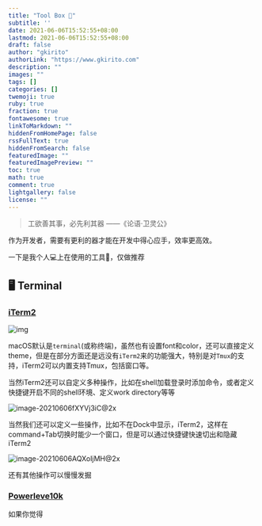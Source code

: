 ```yaml
---
title: "Tool Box 🧰"
subtitle: ''
date: 2021-06-06T15:52:55+08:00
lastmod: 2021-06-06T15:52:55+08:00
draft: false
author: "gkirito"
authorLink: "https://www.gkirito.com"
description: ""
images: ""
tags: []
categories: []
twemoji: true
ruby: true
fraction: true
fontawesome: true
linkToMarkdown: ""
hiddenFromHomePage: false
rssFullText: true
hiddenFromSearch: false
featuredImage: ""
featuredImagePreview: ""
toc: true
math: true
comment: true
lightgallery: false
license: ""
---
```




> 工欲善其事，必先利其器																			——《论语·卫灵公》

作为开发者，需要有更利的器才能在开发中得心应手，效率更高效。

一下是我个人💻上在使用的工具🔧，仅做推荐

## 🖥 Terminal

###  [iTerm2](https://iterm2.com/)

![img](https://libget.com/gkirito/blog/image/2021/logo2x-20210606160733140.jpg)

macOS默认是`terminal`(或称终端)，虽然也有设置font和color，还可以直接定义theme，但是在部分方面还是远没有`iTerm2`来的功能强大，特别是对`Tmux`的支持，iTerm2可以内置支持Tmux，包括窗口等。

当然iTerm2还可以自定义多种操作，比如在shell加载登录时添加命令，或者定义快捷键开启不同的shell环境、定义work directory等等

![image-20210606fXYVj3iC@2x](https://libget.com/gkirito/blog/image/2021/image-20210606fXYVj3iC@2x.png)

当然我们还可以定义一些操作，比如不在Dock中显示，iTerm2，这样在command+Tab切换时能少一个窗口，但是可以通过快捷键快速切出和隐藏iTerm2

![image-20210606AQXoIjMH@2x](https://libget.com/gkirito/blog/image/2021/image-20210606AQXoIjMH@2x.png)

还有其他操作可以慢慢发掘

### [Powerleve10k](https://github.com/romkatv/powerlevel10k)



如果你觉得